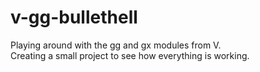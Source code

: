 # v-gg-bullethell

Playing around with the gg and gx modules from V.  
Creating a small project to see how everything is working.
